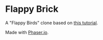 # Flappy Brick

A "Flappy Birds" clone based on [this tutorial](http://www.lessmilk.com/tutorial/flappy-bird-phaser-1).

Made with [Phaser.io](https://phaser.io/).
